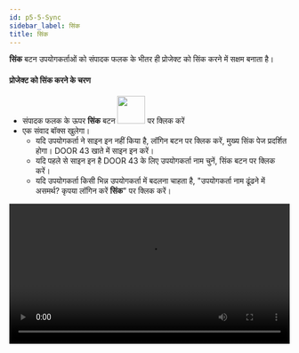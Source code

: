 ```yaml
---
id: p5-5-Sync
sidebar_label: सिंक
title: सिंक
---
```

**सिंक** बटन उपयोगकर्ताओं को संपादक फलक के भीतर ही प्रोजेक्ट को सिंक करने में सक्षम बनाता है।

#### प्रोजेक्ट को सिंक करने के चरण 

- संपादक फलक के ऊपर **सिंक** बटन <img src="/assets/cloudsyncbutton.PNG" width="50px"/> पर क्लिक करें
- एक संवाद बॉक्स खुलेगा।
     - यदि उपयोगकर्ता ने साइन इन नहीं किया है, 
         लॉगिन बटन पर क्लिक करें, मुख्य सिंक पेज प्रदर्शित होगा।
         DOOR 43 खाते में साइन इन करें।
     - यदि पहले से साइन इन है
        DOOR 43 के लिए उपयोगकर्ता नाम चुनें,
         सिंक बटन पर क्लिक करें।
    - यदि उपयोगकर्ता किसी भिन्न उपयोगकर्ता में बदलना चाहता है,
         "उपयोगकर्ता नाम ढूंढने में असमर्थ? कृपया लॉगिन करें **सिंक**" पर क्लिक करें।
        
<video controls src="/0.5.5/en_project_sync.mov" width="100%" type="video/mp4"></video>

